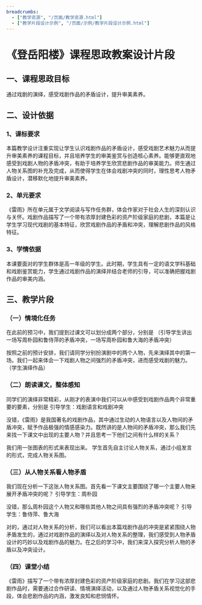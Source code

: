 ```yaml
---
breadcrumbs:
  - ["教学资源", "/页面/教学资源.html"]
  - ["教学片段设计示例", "/页面/示例/教学片段设计示例.html"]
---
```


# 《登岳阳楼》课程思政教案设计片段

## 一、课程思政目标

通过戏剧的演绎，感受戏剧作品的矛盾设计，提升审美素养。

## 二、设计依据

### 1、课标要求

本篇教学设计注重实现让学生认识戏剧作品的矛盾设计，感受戏剧艺术魅力从而提升审美素养的课程目标，并且培养学生的审美鉴赏与创造核心素养。能够更直观地感受到戏剧人物的矛盾冲突，有助于培养学生欣赏悲剧作品的审美能力。师生通过人物关系图的补充及完成，从而使得学生在体会戏剧冲突的同时，理性思考人物矛盾设计，潜移默化地提升审美素养。

### 2、单元要求

《雷雨》所在单元属于文学阅读与写作任务群，体会作家对于社会人生的深刻认识与关怀。戏剧作品描写了一个带有浓厚封建色彩的资产阶级家庭的悲剧，本篇是让学生学习现代戏剧的基本特征，欣赏戏剧作品的矛盾和冲突，理解悲剧作品的风格特征。

### 3、学情依据

本课要面对的学生群体是高一年级的学生。此时期，学生具有一定的语文学科基础和戏剧鉴赏能力，学生通过戏剧作品的演绎并结合老师的引导，可以准确把握戏剧作品的审美内涵。

## 三、教学片段

### （一）情境化任务

在此前的预习中，我们提到过课文可以划分成两个部分，分别是
（引导学生讲出一场写周朴园和鲁侍萍的矛盾冲突，一场写周朴园和鲁大海的矛盾冲突）

按照之前的预计安排，我们请同学分别扮演剧中的两个人物，先来演绎其中的第一场。我们一起来体会一下戏剧人物之间强烈的矛盾冲突，进而感受戏剧的魅力。
（学生演绎作品）


### （二）朗读课文，整体感知

同学们的演绎非常精彩，从刚才的表演中我们可以从中感受到戏剧作品两个非常重要的要素，分别是
引导学生：戏剧语言和戏剧冲突

没错，《雷雨》是我国著名的戏剧作品，其中通过生动的人物语言以及人物间的矛盾冲突，赋予作品极强的情感感染力。既然讲的是人物间的矛盾冲突，那么我们先来找一下课文中出现的主要人物？并且思考一下他们之间有什么样的关系？

我们用一张图表的形式来表现出来。
学生首先自主讨论人物关系，通过小组发言的形式，完成人物关系图。


### （三）从人物关系看人物矛盾

我们现在分析一下这张人物关系图。首先看一下课文主要围绕了哪一个主要人物来展开矛盾冲突的呢？
引导学生：周朴园

没错，那么周朴园这个人物又和哪些其他人物之间具有强烈的矛盾冲突呢？
引导学生：鲁侍萍、鲁大海

对的，通过对人物关系的分析，我们可以看出本篇戏剧作品的冲突是紧紧围绕人物矛盾发生的，通过对戏剧作品的演绎以及对人物关系的整理，我们感受到人物矛盾设计的巧妙以及戏剧作品的魅力。在之后的学习中，我们来深入探究分析人物的矛盾以及冲突设计。


### （四）课堂小结

《雷雨》描写了一个带有浓厚封建色彩的资产阶级家庭的悲剧。我们在学习这部悲剧作品时，需要通过合作研读、情境演绎活动，以及通过人物矛盾关系视觉化的手段，体会悲剧作品的内涵，激发良知和悲悯情怀。
